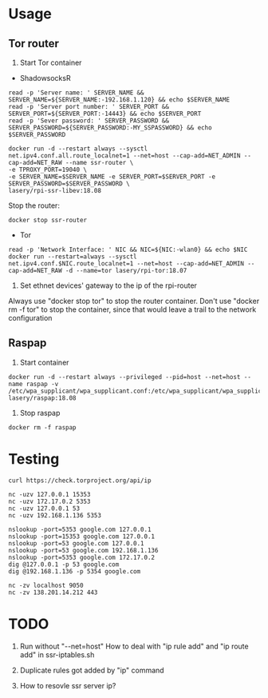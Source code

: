# Usage

## Tor router
1. Start Tor container
- ShadowsocksR
```
read -p 'Server name: ' SERVER_NAME && SERVER_NAME=${SERVER_NAME:-192.168.1.120} && echo $SERVER_NAME
read -p 'Server port number: ' SERVER_PORT && SERVER_PORT=${SERVER_PORT:-14443} && echo $SERVER_PORT
read -p 'Sever password: ' SERVER_PASSWORD && SERVER_PASSWORD=${SERVER_PASSWORD:-MY_SSPASSWORD} && echo $SERVER_PASSWORD

docker run -d --restart always --sysctl net.ipv4.conf.all.route_localnet=1 --net=host --cap-add=NET_ADMIN --cap-add=NET_RAW --name ssr-router \
-e TPROXY_PORT=19040 \
-e SERVER_NAME=$SERVER_NAME -e SERVER_PORT=$SERVER_PORT -e SERVER_PASSWORD=$SERVER_PASSWORD \
lasery/rpi-ssr-libev:18.08
```

Stop the router:
```
docker stop ssr-router
```

- Tor
```
read -p 'Network Interface: ' NIC && NIC=${NIC:-wlan0} && echo $NIC
docker run --restart=always --sysctl net.ipv4.conf.$NIC.route_localnet=1 --net=host --cap-add=NET_ADMIN --cap-add=NET_RAW -d --name=tor lasery/rpi-tor:18.07
```

1. Set ethnet devices' gateway to the ip of the rpi-router

Always use "docker stop tor" to stop the router container. Don't use "docker rm -f tor" to stop the container, since that would leave a trail to the network configuration

## Raspap
1. Start container
```
docker run -d --restart always --privileged --pid=host --net=host --name raspap -v /etc/wpa_supplicant/wpa_supplicant.conf:/etc/wpa_supplicant/wpa_supplicant.conf lasery/raspap:18.08
```

1. Stop raspap
```
docker rm -f raspap
```

# Testing
```
curl https://check.torproject.org/api/ip

nc -uzv 127.0.0.1 15353
nc -uzv 172.17.0.2 5353
nc -uzv 127.0.0.1 53
nc -uzv 192.168.1.136 5353

nslookup -port=5353 google.com 127.0.0.1
nslookup -port=15353 google.com 127.0.0.1
nslookup -port=53 google.com 127.0.0.1
nslookup -port=53 google.com 192.168.1.136
nslookup -port=5353 google.com 172.17.0.2
dig @127.0.0.1 -p 53 google.com
dig @192.168.1.136 -p 5354 google.com

nc -zv localhost 9050
nc -zv 138.201.14.212 443
```

# TODO
1. Run without "--net=host"
How to deal with "ip rule add" and "ip route add" in ssr-iptables.sh

1. Duplicate rules got added by "ip" command

1. How to resovle ssr server ip?
